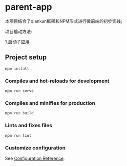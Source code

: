 # parent-app

本项目结合了qiankun框架和NPM形式进行微前端的初步实践;

项目启动方法:

1.启动子应用

## Project setup

```
npm install
```

### Compiles and hot-reloads for development
```
npm run serve
```

### Compiles and minifies for production
```
npm run build
```

### Lints and fixes files
```
npm run lint
```

### Customize configuration
See [Configuration Reference](https://cli.vuejs.org/config/).
